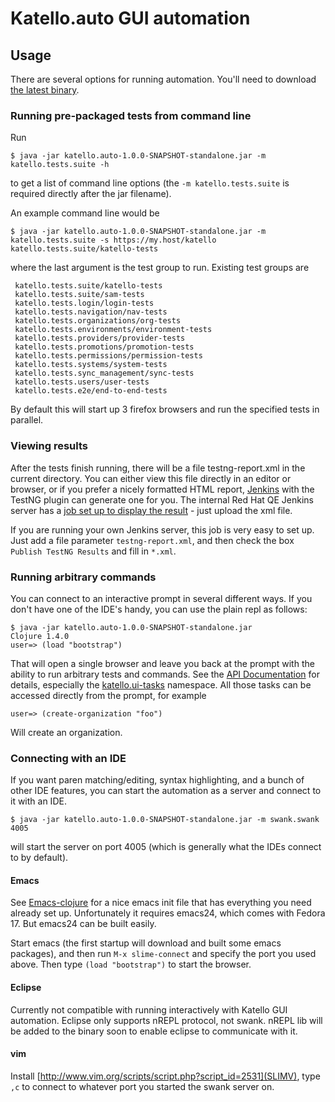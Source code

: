 # Katello.auto GUI automation 

## Usage

There are several options for running automation.  You'll need to download [the latest
binary](https://github.com/downloads/weissjeffm/katello.auto/katello.auto-1.0.0-SNAPSHOT-standalone.jar).

### Running pre-packaged tests from command line
Run 

    $ java -jar katello.auto-1.0.0-SNAPSHOT-standalone.jar -m katello.tests.suite -h

to get a list of command line options (the `-m katello.tests.suite` is required directly after the jar filename).

An example command line would be 

    $ java -jar katello.auto-1.0.0-SNAPSHOT-standalone.jar -m katello.tests.suite -s https://my.host/katello katello.tests.suite/katello-tests

where the last argument is the test
group to run.  Existing test groups are

     katello.tests.suite/katello-tests
     katello.tests.suite/sam-tests
     katello.tests.login/login-tests
     katello.tests.navigation/nav-tests
     katello.tests.organizations/org-tests
     katello.tests.environments/environment-tests
     katello.tests.providers/provider-tests
     katello.tests.promotions/promotion-tests
     katello.tests.permissions/permission-tests
     katello.tests.systems/system-tests
     katello.tests.sync_management/sync-tests
     katello.tests.users/user-tests
     katello.tests.e2e/end-to-end-tests

By default this will start up 3 firefox browsers and run the specified
tests in parallel.

### Viewing results

After the tests finish running, there will be a file testng-report.xml in the current directory.  You can either view this file directly in an editor or browser, or if you prefer a nicely formatted HTML report, [Jenkins](http://jenkins-ci.org/) with the TestNG plugin can generate one for you.  The internal Red Hat QE Jenkins server has a [job set up to display the result](https://url.corp.redhat.com/e82371c) - just upload the xml file. 

If you are running your own Jenkins server, this job is very easy to set up.  Just add a file parameter `testng-report.xml`, and then check the box `Publish TestNG Results` and fill in `*.xml`.

### Running arbitrary commands

You can connect to an interactive prompt in several different ways.
If you don't have one of the IDE's handy, you can use the plain repl
as follows:

    $ java -jar katello.auto-1.0.0-SNAPSHOT-standalone.jar
    Clojure 1.4.0
    user=> (load "bootstrap")

That will open a single browser and leave you back at the prompt with
the ability to run arbitrary tests and commands.  See the [API
Documentation](http://weissjeffm.github.com/katello.auto/) for
details, especially the
[katello.ui-tasks](http://weissjeffm.github.com/katello.auto/katello.ui-tasks-api.html)
namespace.  All those tasks can be accessed directly from the prompt,
for example

    user=> (create-organization "foo") 
    
Will create an organization.

### Connecting with an IDE

If you want paren matching/editing, syntax highlighting, and a bunch
of other IDE features, you can start the automation as a server and
connect to it with an IDE.

    $ java -jar katello.auto-1.0.0-SNAPSHOT-standalone.jar -m swank.swank 4005 

will start the server on port 4005 (which is generally what the IDEs
connect to by default).

#### Emacs

See [Emacs-clojure](https://github.com/RedHatQE/emacs-clojure) for a
nice emacs init file that has everything you need already set up.
Unfortunately it requires emacs24, which comes with Fedora 17.  But emacs24
can be built easily.

Start emacs (the first startup will download and built some emacs
packages), and then run `M-x slime-connect` and specify the port you
used above.  Then type `(load "bootstrap")` to start the browser.

#### Eclipse

Currently not compatible with running interactively with Katello GUI
automation.  Eclipse only supports nREPL protocol, not swank.  nREPL
lib will be added to the binary soon to enable eclipse to communicate
with it. 

#### vim

Install [http://www.vim.org/scripts/script.php?script_id=2531](SLIMV),
type `,c` to connect to whatever port you started the swank server on.
